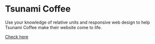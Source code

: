 # Tsunami Coffee
Use your knowledge of relative units and responsive web design to help Tsunami Coffee make their website come to life.

[Check here](https://yarovit-developer.github.io/codecademy-projects/html-css/19-tsunami/index.html)
